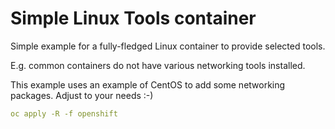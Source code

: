 # Simple Linux Tools container

Simple example for a fully-fledged Linux container to provide selected tools.

E.g. common containers do not have various networking tools installed.

This example uses an example of CentOS to add some networking packages. Adjust to your needs :-)

```yaml
oc apply -R -f openshift
```



